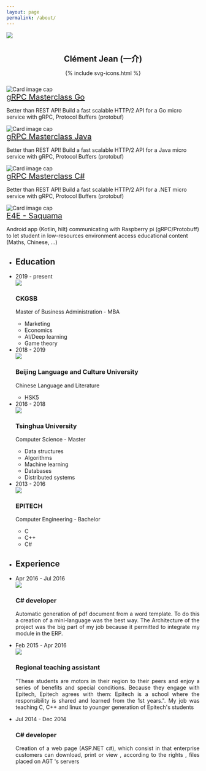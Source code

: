 ```yaml
---
layout: page
permalink: /about/
---
```


<div class="center-container">
    <img class="circle-image center" src="{{ site.baseurl }}/images/profile-picture.jpg" />
</div>

<div style="margin-top: 1cm;">
    <center><h2 style="margin-bottom: 15px;" class="timeline-title">Clément Jean (一介)</h2></center>
    <center style="margin-bottom: 25px;">{% include svg-icons.html %}</center>
</div>

<div class="container-fluid">
    <div class="row example-centered">
        <div class="col-xs-10 offset-xs-1 col-sm-8 offset-sm-2">
            <div class="card-deck">
                <div class="card">
                    <img class="card-img-top" src="{{ site.baseurl }}/images/grpc-masterclass-go.png" alt="Card image cap">
                    <div class="card-body">
                        <a style="font-size: 1.25rem;" class="black-red-link card-title" href="https://www.udemy.com/course/grpc-go/">gRPC Masterclass Go</a>
                        <p class="card-text">Better than REST API! Build a fast scalable HTTP/2 API for a Go micro service with gRPC, Protocol Buffers (protobuf)</p>
                    </div>
                </div>
                <div class="card">
                    <img class="card-img-top" src="{{ site.baseurl }}/images/grpc-masterclass-java.png" alt="Card image cap">
                    <div class="card-body">
                        <a style="font-size: 1.25rem;" class="black-red-link card-title" href="https://www.udemy.com/course/grpc-java/">gRPC Masterclass Java</a>
                        <p class="card-text">Better than REST API! Build a fast scalable HTTP/2 API for a Java micro service with gRPC, Protocol Buffers (protobuf)</p>
                    </div>
                </div>
            </div>
            <div class="card-deck">
                <div class="card">
                    <img class="card-img-top" src="{{ site.baseurl }}/images/grpc-masterclass-csharp.png" alt="Card image cap">
                    <div class="card-body">
                        <a style="font-size: 1.25rem;" class="black-red-link card-title" href="https://www.udemy.com/course/grpc-csharp/">gRPC Masterclass C#</a>
                        <p class="card-text">Better than REST API! Build a fast scalable HTTP/2 API for a .NET micro service with gRPC, Protocol Buffers (protobuf)</p>
                    </div>
                </div>
                <div class="card">
                    <img class="card-img-top" src="{{ site.baseurl }}/images/e4e.png" alt="Card image cap">
                    <div class="card-body">
                        <a style="font-size: 1.25rem;" class="black-red-link card-title" href="https://play.google.com/store/apps/details?id=com.e4e.saquama">E4E - Saquama</a>
                        <p class="card-text">Android app (Kotlin, hilt) communicating with Raspberry pi (gRPC/Protobuff) to let student in low-resources environment access educational content (Maths, Chinese, ...)</p>
                    </div>
                </div>
            </div>
            <ul class="timeline timeline-centered">
                <li class="timeline-item period">
                    <div class="timeline-content">
                        <h2 class="timeline-title">Education</h2>
                    </div>
                </li>
                <li class="timeline-item">
                    <div class="timeline-info">
                        <span>2019 - present</span>
                    </div>
                    <div class="timeline-marker"></div>
                    <div class="timeline-content">
                        <img src="{{ site.baseurl }}/images/ckgsb.png" />
                        <h3 class="timeline-title">CKGSB</h3>
                        <p>Master of Business Administration - MBA</p>
                        <ul>
                            <li>Marketing</li>
                            <li>Economics</li>
                            <li>AI/Deep learning</li>
                            <li>Game theory</li>
                        </ul>
                    </div>
                </li>
                <li class="timeline-item">
                    <div class="timeline-info">
                        <span>2018 - 2019</span>
                    </div>
                    <div class="timeline-marker"></div>
                    <div class="timeline-content">
                        <img src="{{ site.baseurl }}/images/byydx.png" />
                        <h3 class="timeline-title">Beijing Language and Culture University</h3>
                        <p>Chinese Language and Literature</p>
                        <ul>
                            <li>HSK5</li>
                        </ul>
                    </div>
                </li>
                <li class="timeline-item">
                    <div class="timeline-info">
                        <span>2016 - 2018</span>
                    </div>
                    <div class="timeline-marker"></div>
                    <div class="timeline-content">
                        <img src="{{ site.baseurl }}/images/tsinghua.png" />
                        <h3 class="timeline-title">Tsinghua University</h3>
                        <p>Computer Science - Master</p>
                        <ul>
                            <li>Data structures</li>
                            <li>Algorithms</li>
                            <li>Machine learning</li>
                            <li>Databases</li>
                            <li>Distributed systems</li>
                        </ul>
                    </div>
                </li>
                <li class="timeline-item">
                    <div class="timeline-info">
                        <span>2013 - 2016</span>
                    </div>
                    <div class="timeline-marker"></div>
                    <div class="timeline-content">
                        <img src="{{ site.baseurl }}/images/epitech.png" />
                        <h3 class="timeline-title">EPITECH</h3>
                        <p>Computer Engineering - Bachelor</p>
                        <ul>
                            <li>C</li>
                            <li>C++</li>
                            <li>C#</li>
                        </ul>
                    </div>
                </li>
                <li class="timeline-item period">
                    <div class="timeline-info"></div>
                    <div class="timeline-marker"></div>
                    <div class="timeline-content">
                        <h2 class="timeline-title">Experience</h2>
                    </div>
                </li>
                <li class="timeline-item">
                    <div class="timeline-info">
                        <span>Apr 2016 - Jul 2016</span>
                    </div>
                    <div class="timeline-marker"></div>
                    <div class="timeline-content">
                        <img src="{{ site.baseurl }}/images/septeo.png" />
                        <h3 class="timeline-title">C# developer</h3>
                        <p align="justify">Automatic generation of pdf document from a word template. To do this a creation of a mini-language was the best way. The Architecture of the project was the big part of my job because it permitted to integrate my module in the ERP.</p>
                    </div>
                </li>
                <li class="timeline-item">
                    <div class="timeline-info">
                        <span>Feb 2015 - Apr 2016</span>
                    </div>
                    <div class="timeline-marker"></div>
                    <div class="timeline-content">
                        <img src="{{ site.baseurl }}/images/epitech.png" />
                        <h3 class="timeline-title">Regional teaching assistant</h3>
                        <p align="justify">"These students are motors in their region to their peers and enjoy a series of benefits and special conditions. Because they engage with Epitech, Epitech agrees with them: Epitech is a school where the responsibility is shared and learned from the 1st years.". My job was teaching C, C++ and linux to younger generation of Epitech's students</p>
                    </div>
                </li>
                <li class="timeline-item">
                    <div class="timeline-info">
                        <span>Jul 2014 - Dec 2014</span>
                    </div>
                    <div class="timeline-marker"></div>
                    <div class="timeline-content">
                        <h3 class="timeline-title">C# developer</h3>
                        <p align="justify">Creation of a web page (ASP.NET c#), which consist in that enterprise customers can download, print or view , according to the rights , files placed on AGT 's servers</p>
                    </div>
                </li>
            </ul>
        </div>
    </div>
</div>
